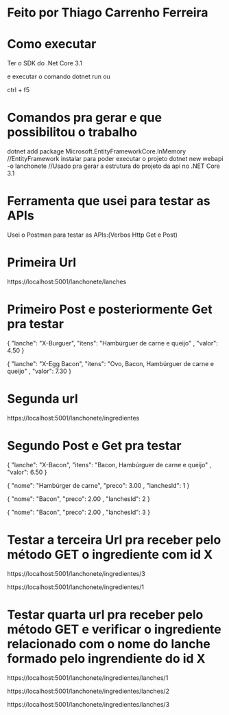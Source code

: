 # Feito por Thiago Carrenho Ferreira

# Como executar

Ter o SDK do .Net Core 3.1

e executar o comando dotnet run ou

ctrl + f5

# Comandos pra gerar e que possibilitou o trabalho
dotnet add package Microsoft.EntityFrameworkCore.InMemory //EntityFramework instalar para poder executar o projeto
dotnet new webapi -o lanchonete //Usado pra gerar a estrutura do projeto da api no .NET Core 3.1

# Ferramenta que usei para testar as APIs
Usei o Postman para testar as APIs:(Verbos Http Get e Post)

# Primeira Url
https://localhost:5001/lanchonete/lanches

# Primeiro Post e posteriormente Get pra testar
{
    "lanche": "X-Burguer",
    "itens": "Hambúrguer de carne e queijo" ,
    "valor": 4.50
}

{
    "lanche": "X-Egg Bacon",
    "itens": "Ovo, Bacon, Hambúrguer de carne e queijo" ,
    "valor": 7.30
}

# Segunda url
https://localhost:5001/lanchonete/ingredientes

# Segundo Post e Get pra testar
{
    "lanche": "X-Bacon",
    "itens": "Bacon, Hambúrguer de carne e queijo" ,
    "valor": 6.50
}

{
    "nome": "Hambúrger de carne",
    "preco": 3.00 ,
    "lanchesId": 1
}

{
    "nome": "Bacon",
    "preco": 2.00 ,
    "lanchesId": 2
}

{
    "nome": "Bacon",
    "preco": 2.00 ,
    "lanchesId": 3
}

# Testar a terceira Url pra receber pelo método GET o ingrediente com id X
https://localhost:5001/lanchonete/ingredientes/3

https://localhost:5001/lanchonete/ingredientes/1

# Testar quarta url pra receber pelo método GET e verificar o ingrediente relacionado com o nome do lanche formado pelo ingrendiente do id X

https://localhost:5001/lanchonete/ingredientes/lanches/1

https://localhost:5001/lanchonete/ingredientes/lanches/2

https://localhost:5001/lanchonete/ingredientes/lanches/3